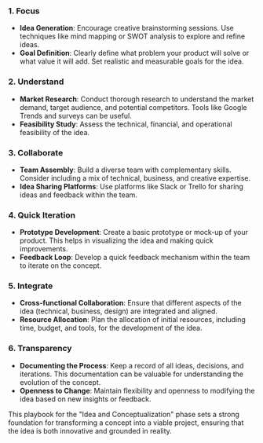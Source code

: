 ### 1. Focus
- **Idea Generation**: Encourage creative brainstorming sessions. Use techniques like mind mapping or SWOT analysis to explore and refine ideas.
- **Goal Definition**: Clearly define what problem your product will solve or what value it will add. Set realistic and measurable goals for the idea.

### 2. Understand
- **Market Research**: Conduct thorough research to understand the market demand, target audience, and potential competitors. Tools like Google Trends and surveys can be useful.
- **Feasibility Study**: Assess the technical, financial, and operational feasibility of the idea.

### 3. Collaborate
- **Team Assembly**: Build a diverse team with complementary skills. Consider including a mix of technical, business, and creative expertise.
- **Idea Sharing Platforms**: Use platforms like Slack or Trello for sharing ideas and feedback within the team.

### 4. Quick Iteration
- **Prototype Development**: Create a basic prototype or mock-up of your product. This helps in visualizing the idea and making quick improvements.
- **Feedback Loop**: Develop a quick feedback mechanism within the team to iterate on the concept.

### 5. Integrate
- **Cross-functional Collaboration**: Ensure that different aspects of the idea (technical, business, design) are integrated and aligned.
- **Resource Allocation**: Plan the allocation of initial resources, including time, budget, and tools, for the development of the idea.

### 6. Transparency
- **Documenting the Process**: Keep a record of all ideas, decisions, and iterations. This documentation can be valuable for understanding the evolution of the concept.
- **Openness to Change**: Maintain flexibility and openness to modifying the idea based on new insights or feedback.

This playbook for the "Idea and Conceptualization" phase sets a strong foundation for transforming a concept into a viable project, ensuring that the idea is both innovative and grounded in reality.
